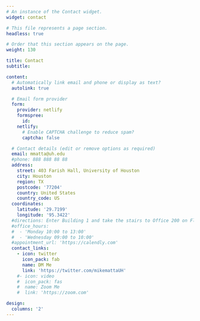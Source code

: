 ```yaml
---
# An instance of the Contact widget.
widget: contact

# This file represents a page section.
headless: true

# Order that this section appears on the page.
weight: 130

title: Contact
subtitle:

content:
  # Automatically link email and phone or display as text?
  autolink: true

  # Email form provider
  form:
    provider: netlify
    formspree:
      id:
    netlify:
      # Enable CAPTCHA challenge to reduce spam?
      captcha: false

  # Contact details (edit or remove options as required)
  email: mmatta@uh.edu
  #phone: 888 888 88 88
  address:
    street: 403 Farish Hall, University of Houston
    city: Houston
    region: TX
    postcode: '77204'
    country: United States
    country_code: US
  coordinates:
    latitude: '29.7199'
    longitude: '95.3422'
  #directions: Enter Building 1 and take the stairs to Office 200 on Floor 2
  #office_hours:
  #  - 'Monday 10:00 to 13:00'
  #  - 'Wednesday 09:00 to 10:00'
  #appointment_url: 'https://calendly.com'
  contact_links:
    - icon: twitter
      icon_pack: fab
      name: DM Me
      link: 'https://twitter.com/mikemattaUH'
    #- icon: video
    #  icon_pack: fas
    #  name: Zoom Me
    #  link: 'https://zoom.com'

design:
  columns: '2'
---
```

